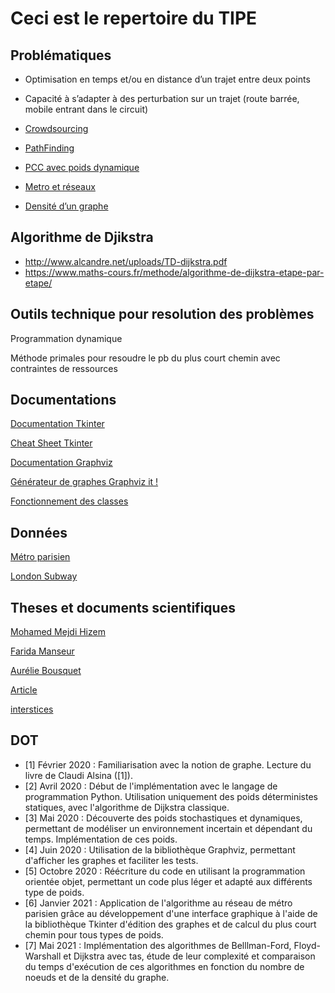# Ceci est le repertoire du TIPE

## Problématiques

- Optimisation en temps et/ou en distance d’un trajet entre deux points
- Capacité à s’adapter à des perturbation sur un trajet (route barrée, mobile entrant dans le circuit)

- [Crowdsourcing](https://fr.wikipedia.org/wiki/Production_participative)
- [PathFinding](https://fr.wikipedia.org/wiki/Recherche_de_chemin)
- [PCC avec poids dynamique](https://fr.wikipedia.org/wiki/Probl%C3%A8me_de_plus_court_chemin#Plus_court_chemin_pour_des_poids_dynamiques)
- [Metro et réseaux](https://images.math.cnrs.fr/+Plans-de-metro-et-reseaux+?lang=fr)
- [Densité d’un graphe](https://fr.wikipedia.org/wiki/Densit%C3%A9_d%27un_graphe)

## Algorithme de Djikstra

- <http://www.alcandre.net/uploads/TD-dijkstra.pdf>
- <https://www.maths-cours.fr/methode/algorithme-de-dijkstra-etape-par-etape/>

## Outils technique pour resolution des problèmes

Programmation dynamique

Méthode primales pour resoudre le pb du plus court chemin avec contraintes de ressources

## Documentations

[Documentation Tkinter](http://tkinter.fdex.eu/doc/bw.html)

[Cheat Sheet Tkinter](https://python.doctor/page-tkinter-interface-graphique-python-tutoriel)

[Documentation Graphviz](https://graphviz.readthedocs.io/en/stable/manual.html)

[Générateur de graphes Graphviz it !](http://graphviz.it/#/gallery/abstract.gv)

[Fonctionnement des classes](https://docs.python.org/fr/3/tutorial/classes.html)

## Données

[Métro parisien](https://github.com/pgrimaud/horaires-ratp-api)

[London Subway](https://gist.github.com/paulcuth/1111303)

## Theses et documents scientifiques

[Mohamed Mejdi Hizem](https://tel.archives-ouvertes.fr/tel-00344958/document)

[Farida Manseur](https://tel.archives-ouvertes.fr/tel-01760491/document)

[Aurélie Bousquet](https://tel.archives-ouvertes.fr/tel-00563197/document)

[Article](http://www.numdam.org/article/RO_1983__17_4_357_0.pdf)

[interstices](https://interstices.info/le-plus-court-chemin/)

## DOT
- [1] Février 2020 : Familiarisation avec la notion de graphe. Lecture du livre de Claudi Alsina
([1]).
- [2] Avril 2020 : Début de l'implémentation avec le langage de programmation Python. Utilisation
uniquement des poids déterministes statiques, avec l'algorithme de Dijkstra classique.
- [3] Mai 2020 : Découverte des poids stochastiques et dynamiques, permettant de modéliser un
environnement incertain et dépendant du temps. Implémentation de ces poids.
- [4] Juin 2020 : Utilisation de la bibliothèque Graphviz, permettant d'afficher les graphes et faciliter
les tests.
- [5] Octobre 2020 : Réécriture du code en utilisant la programmation orientée objet, permettant un
code plus léger et adapté aux différents type de poids.
- [6] Janvier 2021 : Application de l'algorithme au réseau de métro parisien grâce au développement d'une interface graphique à l'aide de la bibliothèque Tkinter
d'édition des graphes et de calcul du plus court chemin pour tous types de poids.
- [7] Mai 2021 : Implémentation des algorithmes de Belllman-Ford, Floyd-Warshall et Dijkstra avec
tas, étude de leur complexité et comparaison du temps d'exécution de ces algorithmes en fonction
du nombre de noeuds et de la densité du graphe.
